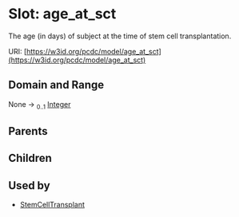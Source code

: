 
# Slot: age_at_sct


The age (in days) of subject at the time of stem cell transplantation.

URI: [https://w3id.org/pcdc/model/age_at_sct](https://w3id.org/pcdc/model/age_at_sct)


## Domain and Range

None &#8594;  <sub>0..1</sub> [Integer](types/Integer.md)

## Parents


## Children


## Used by

 * [StemCellTransplant](StemCellTransplant.md)
